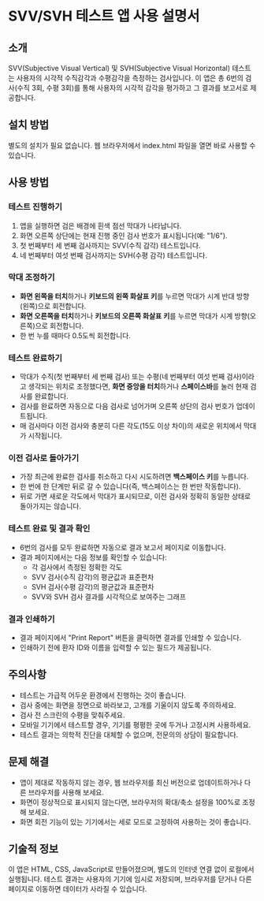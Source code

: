 # SVV/SVH 테스트 앱 사용 설명서

## 소개

SVV(Subjective Visual Vertical) 및 SVH(Subjective Visual Horizontal) 테스트는 사용자의 시각적 수직감각과 수평감각을 측정하는 검사입니다. 이 앱은 총 6번의 검사(수직 3회, 수평 3회)를 통해 사용자의 시각적 감각을 평가하고 그 결과를 보고서로 제공합니다.

## 설치 방법

별도의 설치가 필요 없습니다. 웹 브라우저에서 index.html 파일을 열면 바로 사용할 수 있습니다.

## 사용 방법

### 테스트 진행하기

1. 앱을 실행하면 검은 배경에 흰색 점선 막대가 나타납니다.
2. 화면 오른쪽 상단에는 현재 진행 중인 검사 번호가 표시됩니다(예: "1/6").
3. 첫 번째부터 세 번째 검사까지는 SVV(수직 감각) 테스트입니다.
4. 네 번째부터 여섯 번째 검사까지는 SVH(수평 감각) 테스트입니다.

### 막대 조정하기

- **화면 왼쪽을 터치**하거나 **키보드의 왼쪽 화살표 키**를 누르면 막대가 시계 반대 방향(왼쪽)으로 회전합니다.
- **화면 오른쪽을 터치**하거나 **키보드의 오른쪽 화살표 키**를 누르면 막대가 시계 방향(오른쪽)으로 회전합니다.
- 한 번 누를 때마다 0.5도씩 회전합니다.

### 테스트 완료하기

- 막대가 수직(첫 번째부터 세 번째 검사) 또는 수평(네 번째부터 여섯 번째 검사)이라고 생각되는 위치로 조정했다면, **화면 중앙을 터치**하거나 **스페이스바**를 눌러 현재 검사를 완료합니다.
- 검사를 완료하면 자동으로 다음 검사로 넘어가며 오른쪽 상단의 검사 번호가 업데이트됩니다.
- 매 검사마다 이전 검사와 충분히 다른 각도(15도 이상 차이)의 새로운 위치에서 막대가 시작됩니다.

### 이전 검사로 돌아가기

- 가장 최근에 완료한 검사를 취소하고 다시 시도하려면 **백스페이스 키**를 누릅니다.
- 한 번에 한 단계만 뒤로 갈 수 있습니다(즉, 백스페이스는 한 번만 작동합니다).
- 뒤로 가면 새로운 각도에서 막대가 표시되므로, 이전 검사와 정확히 동일한 상태로 돌아가지는 않습니다.

### 테스트 완료 및 결과 확인

- 6번의 검사를 모두 완료하면 자동으로 결과 보고서 페이지로 이동합니다.
- 결과 페이지에서는 다음 정보를 확인할 수 있습니다:
  - 각 검사에서 측정된 정확한 각도
  - SVV 검사(수직 감각)의 평균값과 표준편차
  - SVH 검사(수평 감각)의 평균값과 표준편차
  - SVV와 SVH 검사 결과를 시각적으로 보여주는 그래프

### 결과 인쇄하기

- 결과 페이지에서 "Print Report" 버튼을 클릭하면 결과를 인쇄할 수 있습니다.
- 인쇄하기 전에 환자 ID와 이름을 입력할 수 있는 필드가 제공됩니다.

## 주의사항

- 테스트는 가급적 어두운 환경에서 진행하는 것이 좋습니다.
- 검사 중에는 화면을 정면으로 바라보고, 고개를 기울이지 않도록 주의하세요.
- 검사 전 스크린의 수평을 맞춰주세요.
- 모바일 기기에서 테스트할 경우, 기기를 평평한 곳에 두거나 고정시켜 사용하세요.
- 테스트 결과는 의학적 진단을 대체할 수 없으며, 전문의의 상담이 필요합니다.

## 문제 해결

- 앱이 제대로 작동하지 않는 경우, 웹 브라우저를 최신 버전으로 업데이트하거나 다른 브라우저를 사용해 보세요.
- 화면이 정상적으로 표시되지 않는다면, 브라우저의 확대/축소 설정을 100%로 조정해 보세요.
- 화면 회전 기능이 있는 기기에서는 세로 모드로 고정하여 사용하는 것이 좋습니다.

## 기술적 정보

이 앱은 HTML, CSS, JavaScript로 만들어졌으며, 별도의 인터넷 연결 없이 로컬에서 실행됩니다. 테스트 결과는 사용자의 기기에 임시로 저장되며, 브라우저를 닫거나 다른 페이지로 이동하면 데이터가 사라질 수 있습니다.